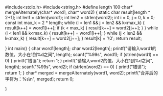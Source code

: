 
#include<stdio.h>
#include<string.h>
#define length 100
char* mergeAlternately(char* word1, char* word2) {
    static char result[length * 2+1];
    int len1 = strlen(word1);
    int len2 = strlen(word2);
    int i = 0, j = 0, k = 0;
    const int max_k = 2 * length;
    while (i < len1 && j < len2 && k<max_k)
    {
        result[k++] = word1[i++];
        if (k < max_k)
        {
            result[k++] = word2[j++];
       }
    }
    while (i < len1 && k<max_k)
    {
        result[k++] = word1[i++];
    }
    while (j < len2 && k<max_k)
    {
        result[k++] = word2[j++];
    }
    result[k] = '\0';
    return result;

}
int main()
{
    char word1[length];
    char word2[length];
    printf("请输入word1的数值，大小在1到%d之间", length);
    scanf("%99s", word1);
    if (strlen(word1) == 0)
    {
        printf("错误");
        return 1;
    }
    printf("请输入word2的值，大小在1到%d之间", length);
    scanf("%99s", word2);
    if (strlen(word2) == 0)
    {
        printf("错误");
        return 1;
    }
    char* merged = mergeAlternately(word1, word2);
    printf("合并后的字符为：%s\n", merged);
    return 0;

}
